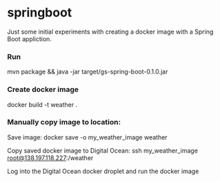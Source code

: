 # springboot

Just some initial experiments with creating a docker image with a Spring Boot appliction.

### Run
mvn package && java -jar target/gs-spring-boot-0.1.0.jar

### Create docker image
docker build -t weather .

### Manually copy image to location:

Save image: docker save -o my_weather_image weather

Copy saved docker image to Digital Ocean: ssh my_weather_image root@138.197.118.227:/weather

Log into the Digital Ocean docker droplet and run the docker image


